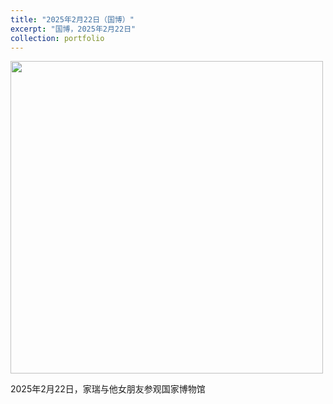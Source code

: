 ```yaml
---
title: "2025年2月22日（国博）"
excerpt: "国博，2025年2月22日"
collection: portfolio
---
```


<img src='/images/guobo.jpg' width='500px' height='auto'>

2025年2月22日，家瑞与他女朋友参观国家博物馆
